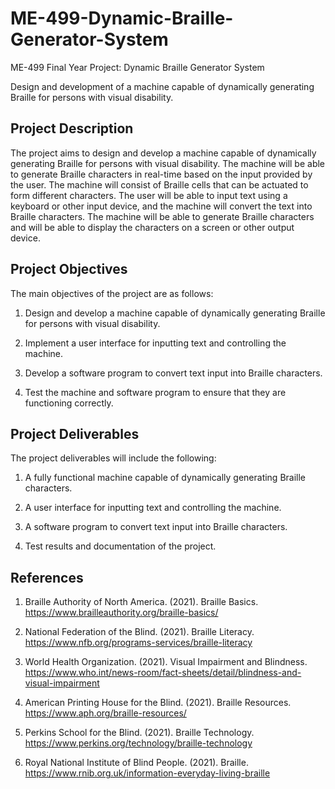# ME-499-Dynamic-Braille-Generator-System

ME-499 Final Year Project: Dynamic Braille Generator System

Design and development of a machine capable of dynamically generating Braille for persons with visual disability.

## Project Description

The project aims to design and develop a machine capable of dynamically generating Braille for persons with visual disability. The machine will be able to generate Braille characters in real-time based on the input provided by the user. The machine will consist of Braille cells that can be actuated to form different characters. The user will be able to input text using a keyboard or other input device, and the machine will convert the text into Braille characters. The machine will be able to generate Braille characters and will be able to display the characters on a screen or other output device.

## Project Objectives

The main objectives of the project are as follows:

1. Design and develop a machine capable of dynamically generating Braille for persons with visual disability.

2. Implement a user interface for inputting text and controlling the machine.

3. Develop a software program to convert text input into Braille characters.

4. Test the machine and software program to ensure that they are functioning correctly.

## Project Deliverables

The project deliverables will include the following:

1. A fully functional machine capable of dynamically generating Braille characters.

2. A user interface for inputting text and controlling the machine.

3. A software program to convert text input into Braille characters.

4. Test results and documentation of the project.

## References

1. Braille Authority of North America. (2021). Braille Basics. https://www.brailleauthority.org/braille-basics/

2. National Federation of the Blind. (2021). Braille Literacy. https://www.nfb.org/programs-services/braille-literacy

3. World Health Organization. (2021). Visual Impairment and Blindness. https://www.who.int/news-room/fact-sheets/detail/blindness-and-visual-impairment

4. American Printing House for the Blind. (2021). Braille Resources. https://www.aph.org/braille-resources/

5. Perkins School for the Blind. (2021). Braille Technology. https://www.perkins.org/technology/braille-technology

6. Royal National Institute of Blind People. (2021). Braille. https://www.rnib.org.uk/information-everyday-living-braille
